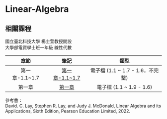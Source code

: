 # Linear-Algebra

## 相關課程
國立臺北科技大學 楊士萱教授開設  
大學部電資學士班一年級 線性代數  

章節 | 筆記 | 類型 |
|:--------:|:-------:|:-------:|
| 第一章-1.1~1.7 | [第一章-1.1~1.7](/第一章-1.1~1.7.pdf) | 電子檔 (1.1 ~ 1.7 - 1.6，不完整)
| 第一章 | [第一章](/第一章.pdf) | 電子檔 (1.1 ~ 1.9 - 1.6)

參考書：  
David. C. Lay, Stephen R. Lay, and Judy J. McDonald, Linear Algebra and its Applications, Sixth Edition, Pearson Education Limited, 2022.
